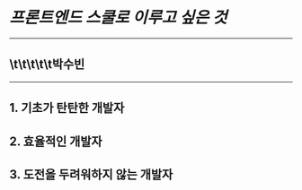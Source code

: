 # *프론트엔드 스쿨로 이루고 싶은 것*
* * *
## \t\t\t\t\t박수빈
* * *
## 1. 기초가 탄탄한 개발자
## 2. 효율적인 개발자
## 3. 도전을 두려워하지 않는 개발자

